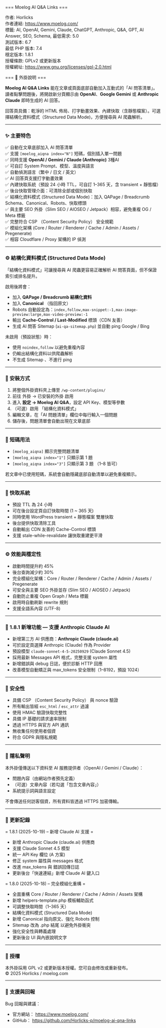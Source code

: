 === Moelog AI Q&A Links ===

作者: Horlicks  
作者連結: https://www.moelog.com/  
標籤: AI, OpenAI, Gemini, Claude, ChatGPT, Anthropic, Q&A, GPT, AI Answer, SEO, Schema, 
最低需求: 5.0  
測試版本: 6.7  
最低 PHP 版本: 7.4  
穩定版本: 1.8.1  
授權條款: GPLv2 或更新版本  
授權網址: https://www.gnu.org/licenses/gpl-2.0.html  

=== 🧠 外掛說明 ===

**Moelog AI Q&A Links** 能在文章或頁面底部自動加入互動式的「AI 問答清單」。  
讀者點擊問題後，將開啟新分頁顯示由 **OpenAI**、**Google Gemini** 或 **Anthropic Claude** 即時生成的 AI 回答。  

回答頁具備：乾淨的 HTML 佈局、打字動畫效果、內建快取（含靜態檔案）。可選擇結構化資料模式（Structured Data Mode)，方便搜尋與 AI 爬蟲解析。  

---

### ✨ 主要特色

✅ 自動在文章底部加入 AI 問答清單  
✅ 支援 `[moelog_aiqna index="N"]` 短碼，個別插入單一問題  
✅ 同時支援 **OpenAI / Gemini / Claude (Anthropic)** 3種AI    
✅ 可自訂 System Prompt、模型、溫度與語言  
✅ 自動偵測語言（繁中 / 日文 / 英文）  
✅ AI 回答頁支援打字動畫效果  
✅ 內建快取系統（預設 24 小時 TTL，可自訂 1–365 天，含 transient + 靜態檔）  
✅ 後台快取管理介面：可清除全部或個別快取  
✅ 結構化資料模式 (Structured Data Mode)：加入 QAPage / Breadcrumb Schema、Canonical、Robots、快取標頭  
✅ 與主要 SEO 外掛（Slim SEO / AIOSEO / Jetpack）相容，避免重複 OG / Meta 標籤  
✅ 完整符合 CSP （Content Security Policy） 安全規範  
✅ 模組化架構 (Core / Router / Renderer / Cache / Admin / Assets / Pregenerate)  
✅ 相容 Cloudflare / Proxy 架構的 IP 偵測  

---

### ⚙️ 結構化資料模式 (Structured Data Mode)

「結構化資料模式」可讓搜尋與 AI 爬蟲更容易正確解析 AI 問答頁面，但不保證索引或排名提升。  

啟用後將會：
- 加入 **QAPage / Breadcrumb 結構化資料**  
- 加入 **Canonical** （指回原文）  
- Robots 自動設定為：`index,follow,max-snippet:-1,max-image-preview:large,max-video-preview:-1`  
- 輸出 **Cache-Control / Last-Modified** 標頭（CDN 友善）  
- 生成 AI 問答 Sitemap (`ai-qa-sitemap.php`) 並自動 ping Google / Bing  

未啟用（預設狀態）時：
- 使用 `noindex,follow` 以避免重複內容  
- 仍輸出結構化資料以供爬蟲解析  
- 不生成 Sitemap 、不進行 ping  

---

### 🧰 安裝方式

1. 將整個外掛資料夾上傳至 `/wp-content/plugins/`  
2. 前往 外掛 → 已安裝的外掛 啟用  
3. 進入 **設定 → Moelog AI Q&A**，設定 API Key、模型等參數  
4. （可選）啟用 「結構化資料模式」  
5. 編輯文章，在「AI 問題清單」欄位中每行輸入一個問題  
6. 儲存後，問題清單會自動出現在文章底部  

---

### 🧩 短碼用法

- `[moelog_aiqna]` 顯示完整問題清單  
- `[moelog_aiqna index="1"]` 只顯示第 1 題  
- `[moelog_aiqna index="3"]` 只顯示第 3 題 （1–8 皆可）  

若文章中已使用短碼，系統會自動隱藏底部自動清單以避免重複顯示。  

---

### 🧮 快取系統

- 預設 TTL 為 24 小時  
- 可在後台設定頁自訂快取時間 (1 ~ 365 天)  
- 同時使用 WordPress transient + 靜態檔案 雙層快取  
- 後台提供快取清除工具  
- 自動輸出 CDN 友善的 Cache-Control 標頭  
- 支援 stale-while-revalidate 讓快取重建更平滑  

---

### ⚙️ 效能與穩定性

- 啟動時間提升約 45%  
- 後台查詢減少約 30%  
- 完全模組化架構：Core / Router / Renderer / Cache / Admin / Assets / Pregenerate  
- 可安全與主要 SEO 外掛並存 (Slim SEO / AIOSEO / Jetpack)  
- 自動防止重複 Open Graph / Meta 標籤  
- 啟用時自動刷新 rewrite 規則  
- 支援全語系內容 (UTF-8)  

---

### 🤖 1.8.1 新增功能 — 支援 Anthropic Claude AI

- 新增第三方 AI 供應商：**Anthropic Claude (claude.ai)**  
- 可於設定頁選擇 Anthropic (Claude) 作為 Provider  
- 預設模型 `claude-sonnet-4-5-20250929` (Claude Sonnet 4.5)  
- 採用最新 Messages API 格式，完整支援 system 屬性  
- 新增錯誤與 debug 日誌，便於診斷 HTTP 回應  
- 改善模型自動矯正與 max_tokens 安全限制（1–8192，預設 1024）  

---

### 🔐 安全性

- 具備 CSP （Content Security Policy） 與 nonce 驗證  
- 所有輸出皆經 `esc_html` / `esc_attr` 過濾  
- 使用 HMAC 驗證快取完整性  
- 具備 IP 基礎的請求速率限制  
- 透過 HTTPS 與官方 API 通訊  
- 無收集任何使用者個資  
- 符合 GDPR 與隱私規範  

---

### 💬 隱私聲明

本外掛僅傳送以下資料至 AI 服務提供者（OpenAI / Gemini / Claude）：  
- 問題內容（由網站作者預先定義）  
- （可選）文章內容（若勾選「包含文章內容」）  
- 系統提示詞與語言設定  

不會傳送任何訪客個資，所有資料皆透過 HTTPS 加密傳輸。  

---

### 🧩 更新記錄

= 1.8.1 (2025-10-19) – 新增 Claude AI 支援 =  
- 新增 Anthropic Claude (claude.ai) 供應商  
- 支援 Claude Sonnet 4.5 模型  
- 統一 API Key 欄位 (A 方案)  
- 修正 system 屬性與 messages 格式  
- 改進 max_tokens 與 錯誤回傳日誌  
- 更新後台「快速連結」新增 Claude AI 鍵入口  

= 1.8.0 (2025-10-18) – 完全模組化重構 =  
- 全面重構 Core / Router / Renderer / Cache / Admin / Assets 架構  
- 新增 helpers-template.php 模板輔助函式  
- 可調整快取時間（1–365 天）  
- 結構化資料模式 (Structured Data Mode)  
- 新增 Canonical 指向原文、強化 Robots 控制  
- Sitemap 改為 .php 結尾 以避免外掛衝突  
- 強化安全性與轉義處理  
- 更新後台 UI 與內嵌說明文字  

---

### 🧩 授權

本外掛採用 GPL v2 或更新版本授權。您可自由修改或重新發布。  
© 2025 Horlicks / moelog.com  

---

### 🧭 支援與回報

Bug 回報與建議：  
- 官方網站： https://www.moelog.com/  
- GitHub： https://github.com/Horlicks-p/moelog-ai-qna-links
